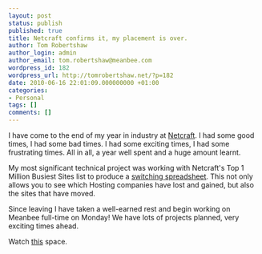 ```yaml
---
layout: post
status: publish
published: true
title: Netcraft confirms it, my placement is over.
author: Tom Robertshaw
author_login: admin
author_email: tom.robertshaw@meanbee.com
wordpress_id: 182
wordpress_url: http://tomrobertshaw.net/?p=182
date: 2010-06-16 22:01:09.000000000 +01:00
categories:
- Personal
tags: []
comments: []
---
```

I have come to the end of my year in industry at <a href="http://www.netcraft.com">Netcraft</a>.  I had some good times, I had some bad times. I had some exciting times, I had some frustrating times.  All in all, a year well spent and a huge amount learnt.

My most significant technical project was working with Netcraft's Top 1 Million Busiest Sites list to produce a <a href="http://news.netcraft.com/busiest-sites-switching-analysis/">switching spreadsheet</a>.  This not only allows you to see which Hosting companies have lost and gained, but also the sites that have moved.

Since leaving I have taken a well-earned rest and begin working on Meanbee full-time on Monday!  We have lots of projects planned, very exciting times ahead.

Watch <a href="http://www.meanbee.com">this</a> space.




